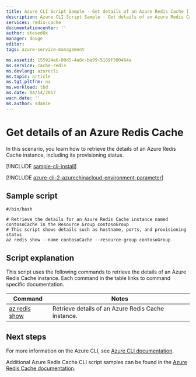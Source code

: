 ```yaml
---
title: Azure CLI Script Sample - Get details of an Azure Redis Cache | Azure
description: Azure CLI Script Sample - Get details of an Azure Redis Cache
services: redis-cache
documentationcenter: ''
author: steved0x
manager: douge
editor: 
tags: azure-service-management

ms.assetid: 155924e6-00d5-4a8c-ba99-5189f300464a
ms.service: cache-redis
ms.devlang: azurecli
ms.topic: article
ms.tgt_pltfrm: na
ms.workload: tbd
ms.date: 04/14/2017
wacn.date: ''
ms.author: sdanie
---
```


# Get details of an Azure Redis Cache

In this scenario, you learn how to retrieve the details of an Azure Redis Cache instance, including its provisioning status.

[!INCLUDE [sample-cli-install](../../../includes/sample-cli-install.md)]

[!INCLUDE [azure-cli-2-azurechinacloud-environment-parameter](../../../includes/azure-cli-2-azurechinacloud-environment-parameter.md)]

## Sample script

```azurecli
#/bin/bash

# Retrieve the details for an Azure Redis Cache instance named contosoCache in the Resource Group contosoGroup
# This script shows details such as hostname, ports, and provisioning status
az redis show --name contosoCache --resource-group contosoGroup 
```

## Script explanation

This script uses the following commands to retrieve the details of an Azure Redis Cache instance. Each command in the table links to command specific documentation.

| Command | Notes |
|---|---|
| [az redis show](https://docs.microsoft.com/cli/azure/redis#show) | Retrieve details of an Azure Redis Cache instance. |

## Next steps

For more information on the Azure CLI, see [Azure CLI documentation](https://docs.microsoft.com/cli/azure/overview).

Additional Azure Redis Cache CLI script samples can be found in the [Azure Redis Cache documentation](../cli-samples.md).
